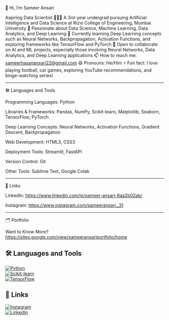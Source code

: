 👋 Hi, I’m Sameer Ansari

Aspiring Data Scientist
👨🏻‍🎓 A 3rd-year undergrad pursuing Artificial Intelligence and Data Science at Rizvi College of Engineering, Mumbai University
👀 Passionate about Data Science, Machine Learning, Data Analytics, and Deep Learning
🌱 Currently learning Deep Learning concepts such as Neural Networks, Backpropagation, Activation Functions, and exploring frameworks like TensorFlow and PyTorch
💞️ Open to collaborate on AI and ML projects, especially those involving Neural Networks, Data Analytics, and Deep Learning applications
📫 How to reach me: sameerhasanansari22@gmail.com
😄 Pronouns: He/Him
⚡ Fun fact: I love playing football, car games, exploring YouTube recommendations, and binge-watching series!


---

🛠️ Languages and Tools

Programming Languages: Python

Libraries & Frameworks: Pandas, NumPy, Scikit-learn, Matplotlib, Seaborn, TensorFlow, PyTorch

Deep Learning Concepts: Neural Networks, Activation Functions, Gradient Descent, Backpropagation

Web Development: HTML5, CSS3

Deployment Tools: Streamlit, FastAPI

Version Control: Git

Other Tools: Sublime Text, Google Colab



---

🔗 Links


LinkedIn: https://www.linkedin.com/in/sameer-ansari-6aa2b02ab/

Instagram: https://www.instagram.com/sameeransari._31



---

🗂️ Portfolio

Want to Know More? https://sites.google.com/view/sameeransariportfolio/home



## 🛠️ Languages and Tools  
[![Python](https://img.shields.io/badge/Python-3776AB?style=for-the-badge&logo=python&logoColor=white)](https://www.python.org/)  
[![Scikit-learn](https://img.shields.io/badge/Scikit--Learn-F7931E?style=for-the-badge&logo=scikit-learn&logoColor=white)](https://scikit-learn.org/)  
[![TensorFlow](https://img.shields.io/badge/TensorFlow-FF6F00?style=for-the-badge&logo=tensorflow&logoColor=white)](https://www.tensorflow.org/)  

## 🔗 Links  
[![Instagram](https://img.shields.io/badge/Instagram-E4405F?style=for-the-badge&logo=instagram&logoColor=white)](https://www.instagram.com/sameeransari._31)  
[![LinkedIn](https://img.shields.io/badge/LinkedIn-0A66C2?style=for-the-badge&logo=linkedin&logoColor=white)](https://www.linkedin.com/in/sameer-ansari-6aa2b02ab/)
